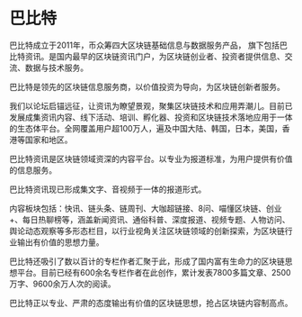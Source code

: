 # 

# 巴比特

巴比特成立于2011年，币众筹四大区块链基础信息与数据服务产品， 旗下包括巴比特资讯。是国内最早的区块链资讯门户，为区块链创业者、投资者提供信息、交流、数据与技术服务。

巴比特是领先的区块链信息服务商，以价值投资为导向，为区块链创新者服务。

我们以论坛启锚远征，让资讯为瞭望景观，聚集区块链技术和应用弄潮儿。目前已发展成集资讯内容、线下活动、培训、孵化器、投资和区块链技术落地应用于一体的生态体平台。全网覆盖用户超100万人，遍及中国大陆、韩国，日本，美国，香港等国家和地区。

巴比特资讯是区块链领域资深的内容平台。以专业为报道标准，为用户提供有价值的信息服务。

巴比特资讯现已形成集文字、音视频于一体的报道形式。

内容板块包括：快讯、链头条、链周刊、大咖超链接、8问、喵懂区块链、创业+、每日热聊榜等，涵盖新闻资讯、通俗科普、深度报道、视频专题、人物访问、舆论动态观察等多形态栏目，以行业视角关注区块链领域的创新探索，为区块链行业输出有价值的思想力量。

巴比特还吸引了数以百计的专栏作者汇聚于此，形成了国内富有生命力的区块链思想平台。目前已经有600余名专栏作者在此创作，累计发表7800多篇文章、2500万字、9600余万人次的阅读。

巴比特正以专业、严肃的态度输出有价值的区块链思想，抢占区块链内容制高点。



